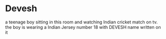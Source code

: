 # Devesh
a teenage boy sitting in this room and watching Indian cricket match on tv. the boy is wearing a Indian Jersey number 18 with DEVESH name written on it
